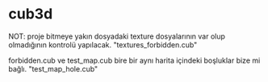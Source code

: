 # cub3d

NOT: proje bitmeye yakın dosyadaki texture dosyalarının var olup olmadığının kontrolü yapılacak. "textures_forbidden.cub"

forbidden.cub ve test_map.cub bire bir aynı harita içindeki boşluklar bize mi bağlı. "test_map_hole.cub"
